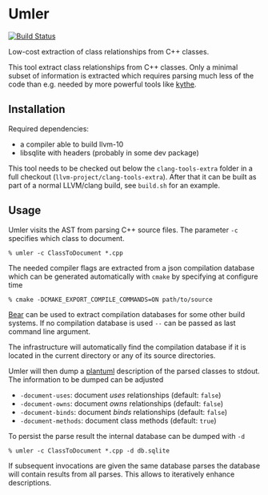Umler
=====

[![Build Status](https://travis-ci.org/bbannier/umler.svg)](https://travis-ci.org/bbannier/umler)

Low-cost extraction of class relationships from C++ classes.

This tool extract class relationships from C++ classes. Only a minimal subset
of information is extracted which requires parsing much less of the code than
e.g. needed by more powerful tools like [kythe](http://kythe.io).

Installation
------------

Required dependencies:

* a compiler able to build llvm-10
* libsqlite with headers (probably in some dev package)

This tool needs to be checked out below the `clang-tools-extra` folder in a full
checkout (`llvm-project/clang-tools-extra`).  After that it can be built as part
of a normal LLVM/clang build, see `build.sh` for an example.

Usage
-----

Umler visits the AST from parsing C++ source files. The parameter `-c`
specifies which class to document.

    % umler -c ClassToDocument *.cpp

The needed compiler flags are extracted from a json compilation database which
can be generated automatically with `cmake` by specifying at configure time

    % cmake -DCMAKE_EXPORT_COMPILE_COMMANDS=ON path/to/source

[Bear](https://github.com/rizsotto/Bear) can be used to extract compilation
databases for some other build systems. If no compilation database is used `--`
can be passed as last command line argument.

The infrastructure will automatically find the compilation database if it is
located in the current directory or any of its source directories.

Umler will then dump a [plantuml](http://plantuml.sourceforge.net/) description
of the parsed classes to stdout. The information to be dumped can be adjusted

* `-document-uses`: document *uses* relationships (default: `false`)
* `-document-owns`: document *owns* relationships (default: `false`)
* `-document-binds`: document *binds* relationships (default: `false`)
* `-document-methods`: document class methods (default: `true`)

To persist the parse result the internal database can be dumped with `-d`

    % umler -c ClassToDocument *.cpp -d db.sqlite

If subsequent invocations are given the same database parses the database will 
contain results from all parses. This allows to iteratively enhance descriptions. 
